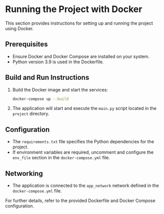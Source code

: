 # Running the Project with Docker

This section provides instructions for setting up and running the project using Docker.

## Prerequisites

- Ensure Docker and Docker Compose are installed on your system.
- Python version 3.9 is used in the Dockerfile.

## Build and Run Instructions

1. Build the Docker image and start the services:

   ```bash
   docker-compose up --build
   ```

2. The application will start and execute the `main.py` script located in the `project` directory.

## Configuration

- The `requirements.txt` file specifies the Python dependencies for the project.
- If environment variables are required, uncomment and configure the `env_file` section in the `docker-compose.yml` file.

## Networking

- The application is connected to the `app_network` network defined in the `docker-compose.yml` file.

For further details, refer to the provided Dockerfile and Docker Compose configuration.